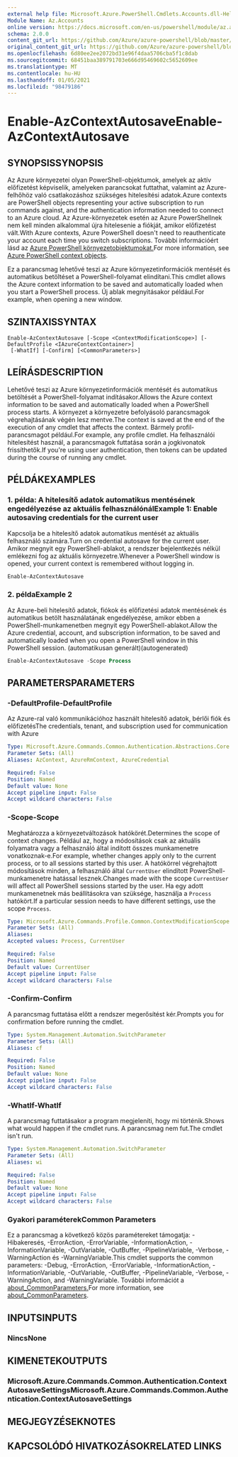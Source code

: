 ```yaml
---
external help file: Microsoft.Azure.PowerShell.Cmdlets.Accounts.dll-Help.xml
Module Name: Az.Accounts
online version: https://docs.microsoft.com/en-us/powershell/module/az.accounts/enable-azcontextautosave
schema: 2.0.0
content_git_url: https://github.com/Azure/azure-powershell/blob/master/src/Accounts/Accounts/help/Enable-AzContextAutosave.md
original_content_git_url: https://github.com/Azure/azure-powershell/blob/master/src/Accounts/Accounts/help/Enable-AzContextAutosave.md
ms.openlocfilehash: 6d80ee2ee2072bd31e96f4daa5706cba5f1c8dab
ms.sourcegitcommit: 68451baa389791703e666d95469602c5652609ee
ms.translationtype: MT
ms.contentlocale: hu-HU
ms.lasthandoff: 01/05/2021
ms.locfileid: "98479186"
---
```

# <span data-ttu-id="60d01-101">Enable-AzContextAutosave</span><span class="sxs-lookup"><span data-stu-id="60d01-101">Enable-AzContextAutosave</span></span>

## <span data-ttu-id="60d01-102">SYNOPSIS</span><span class="sxs-lookup"><span data-stu-id="60d01-102">SYNOPSIS</span></span>
<span data-ttu-id="60d01-103">Az Azure környezetei olyan PowerShell-objektumok, amelyek az aktív előfizetést képviselik, amelyeken parancsokat futtathat, valamint az Azure-felhőhöz való csatlakozáshoz szükséges hitelesítési adatok.</span><span class="sxs-lookup"><span data-stu-id="60d01-103">Azure contexts are PowerShell objects representing your active subscription to run commands against, and the authentication information needed to connect to an Azure cloud.</span></span> <span data-ttu-id="60d01-104">Az Azure-környezetek esetén az Azure PowerShellnek nem kell minden alkalommal újra hitelesenie a fiókját, amikor előfizetést vált.</span><span class="sxs-lookup"><span data-stu-id="60d01-104">With Azure contexts, Azure PowerShell doesn't need to reauthenticate your account each time you switch subscriptions.</span></span> <span data-ttu-id="60d01-105">További információért lásd az [Azure PowerShell környezetobjektumokat.](https://docs.microsoft.com/powershell/azure/context-persistence)</span><span class="sxs-lookup"><span data-stu-id="60d01-105">For more information, see [Azure PowerShell context objects](https://docs.microsoft.com/powershell/azure/context-persistence).</span></span>

<span data-ttu-id="60d01-106">Ez a parancsmag lehetővé teszi az Azure környezetinformációk mentését és automatikus betöltéset a PowerShell-folyamat elindítani.</span><span class="sxs-lookup"><span data-stu-id="60d01-106">This cmdlet allows the Azure context information to be saved and automatically loaded when you start a PowerShell process.</span></span> <span data-ttu-id="60d01-107">Új ablak megnyitásakor például.</span><span class="sxs-lookup"><span data-stu-id="60d01-107">For example, when opening a new window.</span></span>

## <span data-ttu-id="60d01-108">SZINTAXIS</span><span class="sxs-lookup"><span data-stu-id="60d01-108">SYNTAX</span></span>

```
Enable-AzContextAutosave [-Scope <ContextModificationScope>] [-DefaultProfile <IAzureContextContainer>]
 [-WhatIf] [-Confirm] [<CommonParameters>]
```

## <span data-ttu-id="60d01-109">LEÍRÁS</span><span class="sxs-lookup"><span data-stu-id="60d01-109">DESCRIPTION</span></span>

<span data-ttu-id="60d01-110">Lehetővé teszi az Azure környezetinformációk mentését és automatikus betöltését a PowerShell-folyamat indításakor.</span><span class="sxs-lookup"><span data-stu-id="60d01-110">Allows the Azure context information to be saved and automatically loaded when a PowerShell process starts.</span></span> <span data-ttu-id="60d01-111">A környezet a környezetre befolyásoló parancsmagok végrehajtásának végén lesz mentve.</span><span class="sxs-lookup"><span data-stu-id="60d01-111">The context is saved at the end of the execution of any cmdlet that affects the context.</span></span> <span data-ttu-id="60d01-112">Bármely profil-parancsmagot például.</span><span class="sxs-lookup"><span data-stu-id="60d01-112">For example, any profile cmdlet.</span></span> <span data-ttu-id="60d01-113">Ha felhasználói hitelesítést használ, a parancsmagok futtatása során a jogkivonatok frissíthetők.</span><span class="sxs-lookup"><span data-stu-id="60d01-113">If you're using user authentication, then tokens can be updated during the course of running any cmdlet.</span></span>

## <span data-ttu-id="60d01-114">PÉLDÁK</span><span class="sxs-lookup"><span data-stu-id="60d01-114">EXAMPLES</span></span>

### <span data-ttu-id="60d01-115">1. példa: A hitelesítő adatok automatikus mentésének engedélyezése az aktuális felhasználónál</span><span class="sxs-lookup"><span data-stu-id="60d01-115">Example 1: Enable autosaving credentials for the current user</span></span>

<span data-ttu-id="60d01-116">Kapcsolja be a hitelesítő adatok automatikus mentését az aktuális felhasználó számára.</span><span class="sxs-lookup"><span data-stu-id="60d01-116">Turn on credential autosave for the current user.</span></span> <span data-ttu-id="60d01-117">Amikor megnyit egy PowerShell-ablakot, a rendszer bejelentkezés nélkül emlékezni fog az aktuális környezetre.</span><span class="sxs-lookup"><span data-stu-id="60d01-117">Whenever a PowerShell window is opened, your current context is remembered without logging in.</span></span>

```powershell
Enable-AzContextAutosave
```

### <span data-ttu-id="60d01-118">2. példa</span><span class="sxs-lookup"><span data-stu-id="60d01-118">Example 2</span></span>

<span data-ttu-id="60d01-119">Az Azure-beli hitelesítő adatok, fiókok és előfizetési adatok mentésének és automatikus betölt használatának engedélyezése, amikor ebben a PowerShell-munkamenetben megnyit egy PowerShell-ablakot.</span><span class="sxs-lookup"><span data-stu-id="60d01-119">Allow the Azure credential, account, and subscription information, to be saved and automatically loaded when you open a PowerShell window in this PowerShell session.</span></span> <span data-ttu-id="60d01-120">(automatikusan generált)</span><span class="sxs-lookup"><span data-stu-id="60d01-120">(autogenerated)</span></span>

```powershell <!-- Aladdin Generated Example -->
Enable-AzContextAutosave -Scope Process
```

## <span data-ttu-id="60d01-121">PARAMETERS</span><span class="sxs-lookup"><span data-stu-id="60d01-121">PARAMETERS</span></span>

### <span data-ttu-id="60d01-122">-DefaultProfile</span><span class="sxs-lookup"><span data-stu-id="60d01-122">-DefaultProfile</span></span>

<span data-ttu-id="60d01-123">Az Azure-ral való kommunikációhoz használt hitelesítő adatok, bérlői fiók és előfizetés</span><span class="sxs-lookup"><span data-stu-id="60d01-123">The credentials, tenant, and subscription used for communication with Azure</span></span>

```yaml
Type: Microsoft.Azure.Commands.Common.Authentication.Abstractions.Core.IAzureContextContainer
Parameter Sets: (All)
Aliases: AzContext, AzureRmContext, AzureCredential

Required: False
Position: Named
Default value: None
Accept pipeline input: False
Accept wildcard characters: False
```

### <span data-ttu-id="60d01-124">-Scope</span><span class="sxs-lookup"><span data-stu-id="60d01-124">-Scope</span></span>

<span data-ttu-id="60d01-125">Meghatározza a környezetváltozások hatókörét.</span><span class="sxs-lookup"><span data-stu-id="60d01-125">Determines the scope of context changes.</span></span> <span data-ttu-id="60d01-126">Például az, hogy a módosítások csak az aktuális folyamatra vagy a felhasználó által indított összes munkamenetre vonatkoznak-e.</span><span class="sxs-lookup"><span data-stu-id="60d01-126">For example, whether changes apply only to the current process, or to all sessions started by this user.</span></span> <span data-ttu-id="60d01-127">A hatókörrel végrehajtott módosítások minden, a felhasználó által `CurrentUser` elindított PowerShell-munkamenetre hatással lesznek.</span><span class="sxs-lookup"><span data-stu-id="60d01-127">Changes made with the scope `CurrentUser` will affect all PowerShell sessions started by the user.</span></span> <span data-ttu-id="60d01-128">Ha egy adott munkamenetnek más beállításokra van szüksége, használja a `Process` hatókört.</span><span class="sxs-lookup"><span data-stu-id="60d01-128">If a particular session needs to have different settings, use the scope `Process`.</span></span>

```yaml
Type: Microsoft.Azure.Commands.Profile.Common.ContextModificationScope
Parameter Sets: (All)
Aliases:
Accepted values: Process, CurrentUser

Required: False
Position: Named
Default value: CurrentUser
Accept pipeline input: False
Accept wildcard characters: False
```

### <span data-ttu-id="60d01-129">-Confirm</span><span class="sxs-lookup"><span data-stu-id="60d01-129">-Confirm</span></span>

<span data-ttu-id="60d01-130">A parancsmag futtatása előtt a rendszer megerősítést kér.</span><span class="sxs-lookup"><span data-stu-id="60d01-130">Prompts you for confirmation before running the cmdlet.</span></span>

```yaml
Type: System.Management.Automation.SwitchParameter
Parameter Sets: (All)
Aliases: cf

Required: False
Position: Named
Default value: None
Accept pipeline input: False
Accept wildcard characters: False
```

### <span data-ttu-id="60d01-131">-WhatIf</span><span class="sxs-lookup"><span data-stu-id="60d01-131">-WhatIf</span></span>

<span data-ttu-id="60d01-132">A parancsmag futtatásakor a program megjeleníti, hogy mi történik.</span><span class="sxs-lookup"><span data-stu-id="60d01-132">Shows what would happen if the cmdlet runs.</span></span>
<span data-ttu-id="60d01-133">A parancsmag nem fut.</span><span class="sxs-lookup"><span data-stu-id="60d01-133">The cmdlet isn't run.</span></span>

```yaml
Type: System.Management.Automation.SwitchParameter
Parameter Sets: (All)
Aliases: wi

Required: False
Position: Named
Default value: None
Accept pipeline input: False
Accept wildcard characters: False
```

### <span data-ttu-id="60d01-134">Gyakori paraméterek</span><span class="sxs-lookup"><span data-stu-id="60d01-134">Common Parameters</span></span>

<span data-ttu-id="60d01-135">Ez a parancsmag a következő közös paramétereket támogatja: -Hibakeresés, -ErrorAction, -ErrorVariable, -InformationAction, -InformationVariable, -OutVariable, -OutBuffer, -PipelineVariable, -Verbose, -WarningAction és -WarningVariable.</span><span class="sxs-lookup"><span data-stu-id="60d01-135">This cmdlet supports the common parameters: -Debug, -ErrorAction, -ErrorVariable, -InformationAction, -InformationVariable, -OutVariable, -OutBuffer, -PipelineVariable, -Verbose, -WarningAction, and -WarningVariable.</span></span> <span data-ttu-id="60d01-136">További információt a [about_CommonParameters.](http://go.microsoft.com/fwlink/?LinkID=113216)</span><span class="sxs-lookup"><span data-stu-id="60d01-136">For more information, see [about_CommonParameters](http://go.microsoft.com/fwlink/?LinkID=113216).</span></span>

## <span data-ttu-id="60d01-137">INPUTS</span><span class="sxs-lookup"><span data-stu-id="60d01-137">INPUTS</span></span>

### <span data-ttu-id="60d01-138">Nincs</span><span class="sxs-lookup"><span data-stu-id="60d01-138">None</span></span>

## <span data-ttu-id="60d01-139">KIMENETEK</span><span class="sxs-lookup"><span data-stu-id="60d01-139">OUTPUTS</span></span>

### <span data-ttu-id="60d01-140">Microsoft.Azure.Commands.Common.Authentication.ContextAutosaveSettings</span><span class="sxs-lookup"><span data-stu-id="60d01-140">Microsoft.Azure.Commands.Common.Authentication.ContextAutosaveSettings</span></span>

## <span data-ttu-id="60d01-141">MEGJEGYZÉSEK</span><span class="sxs-lookup"><span data-stu-id="60d01-141">NOTES</span></span>

## <span data-ttu-id="60d01-142">KAPCSOLÓDÓ HIVATKOZÁSOK</span><span class="sxs-lookup"><span data-stu-id="60d01-142">RELATED LINKS</span></span>
